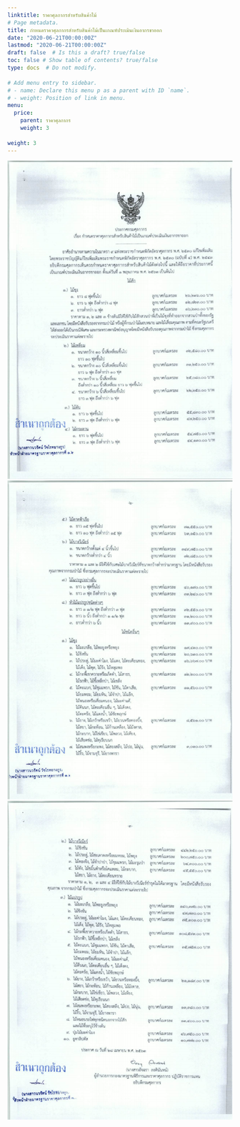 ```yaml
---
linktitle: ราคาศุลกากรสำหรับสินค้าไม้
# Page metadata.
title: กำหนดราคาศุลกากรสำหรับสินค้าไม้เป็นเกณฑ์ประเมินเงินอากรขาออก
date: "2020-06-21T00:00:00Z"
lastmod: "2020-06-21T00:00:00Z"
draft: false  # Is this a draft? true/false
toc: false # Show table of contents? true/false
type: docs  # Do not modify.

# Add menu entry to sidebar.
# - name: Declare this menu p as a parent with ID `name`.
# - weight: Position of link in menu.
menu:
  price:
    parent: ราคาศุลกากร
    weight: 3

weight: 3
---
```


![](https://github.com/ecs-support/knowledge-center/raw/master/img/announce/wooden_goods/wooden_goodspng_Page1.png)
![](https://github.com/ecs-support/knowledge-center/raw/master/img/announce/wooden_goods/wooden_goodspng_Page2.png)
![](https://github.com/ecs-support/knowledge-center/raw/master/img/announce/wooden_goods/wooden_goodspng_Page3.png)


